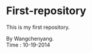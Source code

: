 First-repository
================

This is my first repository.







By Wangchenyang.   
Time : 10-19-2014
